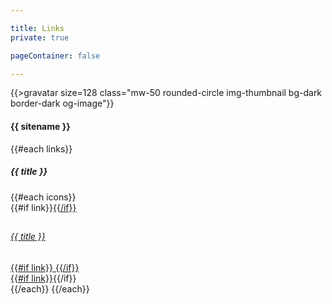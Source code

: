 ```yaml
---

title: Links
private: true

pageContainer: false

---
```


<div class="container mw-md py-5 w-100 text-center">
    {{>gravatar size=128 class="mw-50 rounded-circle img-thumbnail bg-dark border-dark og-image"}}
    <h4 class="mt-4">{{ sitename }}</h4>
    {{#each links}}
        <h5 class="mt-4 mb-2">{{ title }}</h5>
        {{#each icons}}
            <div class="py-2">{{#if link}}<a href="{{link}}" title="{{title}}" class="link-dark">{{/if}}
                <div class="row d-flex justify-content-between align-items-center g-0 bg-light br-2 py-2">
                    <div class="col-1">
                        <h2>
                            <i class="{{icon}}"></i>
                        </h2>
                    </div>
                    <div class="col-10">
                        <h6>{{ title }}</h6>
                    </div>
                    <div class="col-1 text-end pe-3">
                        {{#if link}}
                            <i class="far fa-external-link"></i>
                        {{/if}}
                    </div>
                </div>
            {{#if link}}</a>{{/if}}</div>
        {{/each}}
    {{/each}}
</div>
